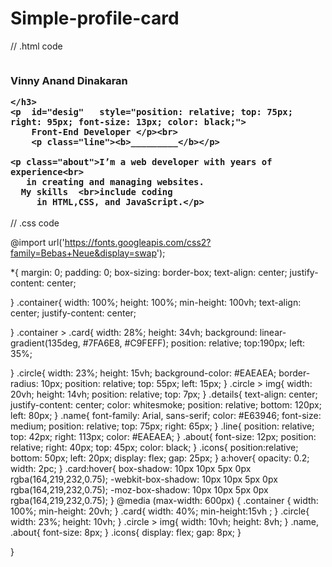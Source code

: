 # Simple-profile-card
// .html code
<!DOCTYPE html>
<html lang="en">
<head>
    <meta charset="UTF-8">
    <meta name="viewport" content="width=device-width, initial-scale=1.0">
    <title>Profile card</title>
    <link rel="stylesheet" href="profile card.css">
    <link rel="stylesheet" href="https://cdnjs.cloudflare.com/ajax/libs/font-awesome/6.7.2/css/all.min.css">
</head>
<body>
    <div class="container">
   <div class="card">
   <div class="circle"> <img src="successful-businessman-photo-removebg-preview.png" alt=""></div>
   <div class="details">
    <h3  class= "name">Vinny Anand Dinakaran
        
    </h3>
    <p  id="desig"   style="position: relative; top: 75px; right: 95px; font-size: 13px; color: black;">
        Front-End Developer </p><br>
        <p class="line"><b>_________</b></p>

    <p class="about">I’m a web developer with years of experience<br>
       in creating and managing websites.
      My skills  <br>include coding
         in HTML,CSS, and JavaScript.</p>
   </div>
    <div class="icons">
        <a href=""><i class="fa-brands fa-twitter"></i></a>
        <a href=""><i class="fa-brands fa-facebook"></i></a>
        <a href=""><i class="fa-brands fa-youtube"></i></a>
        <a href=""><i class="fa-brands fa-instagram"></i></a>
    </div>

   </div>
    </div>
</body>
</html>






// .css code

@import url('https://fonts.googleapis.com/css2?family=Bebas+Neue&display=swap');

*{
    margin: 0;
    padding: 0;
    box-sizing: border-box;
    text-align: center;
    justify-content: center;
   
}
.container{
    width: 100%;
    height: 100%;
    min-height: 100vh;
    text-align: center;
    justify-content: center;
   
}
 .container > .card{
    width: 28%;
    height: 34vh;
    background: linear-gradient(135deg, #7FA6E8, #C9FEFF);
    position: relative;
    top:190px;
    left: 35%;
   
   
}
.circle{
    width: 23%;
    height: 15vh;
    background-color: #EAEAEA;
    border-radius: 10px;
    position: relative;
    top: 55px;
    left: 15px;
}
.circle > img{
    width: 20vh;
    height: 14vh;
    position: relative;
    top: 7px;
}
.details{
    text-align: center;
    justify-content: center;
    color: whitesmoke;
    position: relative;
   bottom: 120px;
    left: 80px;
}
.name{
    font-family: Arial,  sans-serif;
     color: #E63946;
     font-size: medium;
     position: relative;
     top: 75px;
     right: 65px;
}
.line{
    position: relative;
    top: 42px;
    right: 113px;
    color: #EAEAEA;
}
.about{
    font-size: 12px;
    position: relative;
    right: 40px;
    top: 45px;
     color: black;
}
.icons{
    position:relative;
    bottom: 50px;
    left: 20px;
    display: flex;
    gap: 25px;
}
a:hover{
   opacity: 0.2;
   width: 2pc;
}
.card:hover{
    box-shadow: 10px 10px 5px 0px rgba(164,219,232,0.75);
-webkit-box-shadow: 10px 10px 5px 0px rgba(164,219,232,0.75);
-moz-box-shadow: 10px 10px 5px 0px rgba(164,219,232,0.75);
}
@media (max-width: 600px) {
    .container {
        width: 100%;
        min-height: 20vh;
    }
    .card{
        width: 40%;
        min-height:15vh ;
    }
    .circle{
        width: 23%;
        height: 10vh;
    }
    .circle > img{
        width: 10vh;
        height: 8vh;
    }
    .name, .about{
        font-size: 8px; 
    }
    .icons{
        display: flex;
        gap: 8px;
    }
    

}
